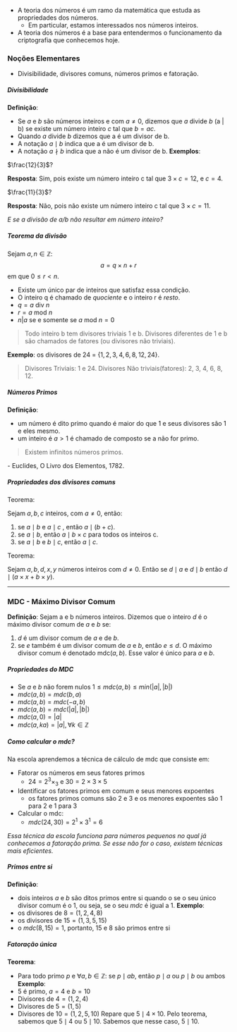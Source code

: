- A teoria dos números é um ramo da matemática que estuda as propriedades dos números.
	- Em particular, estamos interessados nos números inteiros.
- A teoria dos números é a base para entendermos o funcionamento da criptografia que conhecemos hoje.
### Noções Elementares
- Divisibilidade, divisores comuns, números primos e fatoração.

##### Divisibilidade
**Definição**: 
- Se $a \text{ e } b$ são números inteiros e com $a \neq 0$, dizemos que $a \text{ divide }b$ (a | b) se existe um número inteiro $c$ tal que $b = ac$.
- Quando $a \text{ divide }b$ dizemos que a é um divisor de b.
- A notação $a \mid b$ indica que a é um divisor de b.
- A notação $a \nmid b$ indica que a não é um divisor de b.
**Exemplos**:

$\frac{12}{3}$? 

**Resposta**: Sim, pois existe um número inteiro c tal que $3 \times c = 12$, e $c = 4$.

$\frac{11}{3}$?

**Resposta**: Não, pois não existe um número inteiro c tal que $3 \times c = 11$.

_E se a divisão de a/b não resultar em número inteiro?_

##### Teorema da divisão
Sejam $a,n \in \mathbb{Z}$:
$$
a = q \times n + r
$$
em que $0\leq r<n$.

- Existe um único par de inteiros que satisfaz essa condição.
- O inteiro q é chamado de _quociente_ e o inteiro r é _resto_.
- $q = a \text{ div } n$
- $r = a\text{ mod }n$
- $n|a$ se e somente se $a \text{ mod } n = 0$

> Todo inteiro b tem divisores triviais 1 e b.
> Divisores diferentes de 1 e b são chamados de fatores (ou divisores não triviais).

**Exemplo**: os divisores de 24 = $\{ 1,2,3,4,6,8,12,24 \}$.

> Divisores Triviais: 1 e 24.
> Divisores Não triviais(fatores): 2, 3, 4, 6, 8, 12.

##### Números Primos
**Definição**:
- um número é dito primo quando é maior do que 1 e seus divisores são 1 e eles mesmo.
- um inteiro é $a>1$ é chamado de composto se a não for primo.

>Existem infinitos números primos.

\- Euclides, O Livro dos Elementos, 1782.
##### Propriedades dos divisores comuns
Teorema:

Sejam $a,b,c$ inteiros, com $a\neq 0$, então:
1. se $a\mid b$ e $a \mid c$ , então $a\mid(b+c)$.
2. se $a\mid b$, então $a \mid b\times c$ para todos os inteiros c.
3. se $a \mid b$ e $b \mid c$, então $a \mid c$.

Teorema:

Sejam $a,b,d,x,y$ números inteiros com $d\neq 0$. Então se $d\mid a$ e $d \mid b$ então
$d \mid (a\times x + b\times y)$.

---

### MDC - Máximo Divisor Comum
**Definição**:
Sejam a e b números inteiros. Dizemos que o inteiro $d$ é o máximo divisor comum de $a$ e $b$ se:
1. $d$ é um divisor comum de $a$ e de $b$.
2. se $e$ também é um divisor comum de $a$ e $b$, então $e \leq d$.
O máximo divisor comum é denotado mdc$(a,b)$. Esse valor é único para $a$ e $b$.

##### Propriedades do MDC
- Se $a$ e $b$ não forem nulos $1\leq mdc(a,b)\leq min(\left|a\right|, \left|b\right|)$
- $mdc(a,b) = mdc(b,a)$
- $mdc(a,b)= mdc(-a,b)$
- $mdc(a,b)= mdc(\left|a\right|,\left|b\right|)$
- $mdc(a,0) = \left|a\right|$
- $mdc(a, ka)= \left|a\right|, \forall k\in\mathbb{Z}$
##### Como calcular o mdc?
Na escola aprendemos a técnica de cálculo de mdc que consiste em:
- Fatorar os números em seus fatores primos
	- $24 = 2^{3}\times_{3}$ e $30 = 2\times{3}\times{5}$
- Identificar os fatores primos em comum e seus menores expoentes
	- os fatores primos comuns são 2 e 3 e os menores expoentes são 1 para 2 e 1 para 3
- Calcular o mdc:
	- $mdc(24,30)= 2^1\times 3^1= 6$

_Essa técnica da escola funciona para números pequenos no qual já conhecemos a fatoração prima. Se esse não for o caso, existem técnicas mais eficientes._

##### Primos entre si
**Definição**:
- dois inteiros $a$ e $b$  são ditos primos entre si quando o se o seu único divisor comum é o 1, ou seja, se o seu $mdc$ é igual a 1.
**Exemplo**:
- os divisores de $8 = (1,2,4,8)$
- os divisores de $15 = (1,3,5,15)$
- o $mdc(8,15)=1$, portanto, 15 e 8 são primos entre si
##### Fatoração única
**Teorema**:
- Para todo primo $p$ e $\forall a,b \in \mathbb{Z}$: se $p\mid ab$, então $p\mid a$ ou $p\mid b$ ou ambos
**Exemplo**:
- 5 é primo, $a = 4$ e $b=10$
- Divisores de $4=(1,2,4)$
- Divisores de $5 = (1,5)$
- Divisores de $10=(1,2,5,10)$
Repare que $5\mid 4\times 10$.
Pelo teorema, sabemos que $5\mid 4$ ou $5 \mid 10$.
Sabemos que nesse caso, $5 \mid 10$.
